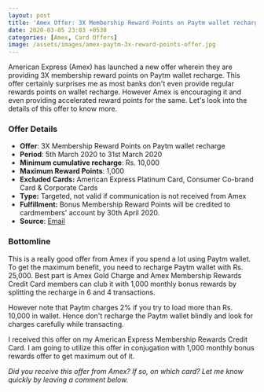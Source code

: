 ```yaml
---
layout: post
title: 'Amex Offer: 3X Membership Reward Points on Paytm wallet recharge'
date: 2020-03-05 23:03 +0530
categories: [Amex, Card Offers]
image: /assets/images/amex-paytm-3x-reward-points-offer.jpg
---
```


American Express (Amex) has launched a new offer wherein they are providing 3X membership reward points on Paytm wallet recharge. This offer certainly surprises me as most banks don't even provide regular rewards points on wallet recharge. However Amex is encouraging it and even providing accelerated reward points for the same. Let's look into the details of this offer to know more.

### Offer Details

- **Offer**: 3X Membership Reward Points on Paytm wallet recharge
- **Period**: 5th March 2020 to 31st March 2020
- **Minimum cumulative recharge**: Rs. 10,000
- **Maximum Reward Points**: 1,000
- **Excluded Cards:** American Express Platinum Card, Consumer Co-brand Card & Corporate Cards
- **Type:** Targeted, not valid if communication is not received from Amex
- **Fulfillment:** Bonus Membership Reward Points will be credited to cardmembers' account by 30th April 2020.
- **Source**: [Email](https://ebm.email.americanexpress.com/c/tag/hBeYI5fAQB6DpB91UvoNwLcPhAG/doc.html)

### Bottomline

This is a really good offer from Amex if you spend a lot using Paytm wallet. To get the maximum benefit, you need to recharge Paytm wallet with Rs. 25,000. Best part is Amex Gold Charge and Amex Membership Rewards Credit Card members can club it with 1,000 monthly bonus rewards by splitting the recharge in 6 and 4 transactions.

However note that Paytm charges 2% if you try to load more than Rs. 10,000 in wallet. Hence don't recharge the Paytm wallet blindly and look for charges carefully while transacting.

I received this offer on my American Express Membership Rewards Credit Card. I am going to utilize this offer in conjugation with 1,000 monthly bonus rewards offer to get maximum out of it.

_Did you receive this offer from Amex? If so, on which card? Let me know quickly by leaving a comment below._
